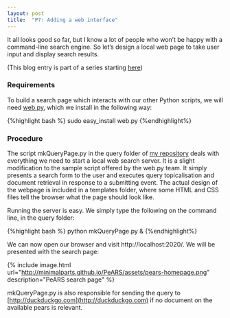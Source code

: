 ```yaml
---
layout: post
title:  "P7: Adding a web interface"
---
```


It all looks good so far, but I know a lot of people who won’t be happy with a command-line search engine. So let’s design a local web page to take user input and display search results.

(This blog entry is part of a series starting [here](http://minimalparts.github.io/PeARS/2014/07/13/retrieving-browsing-history/))

### Requirements

To build a search page which interacts with our other Python scripts, we will need [web.py](http://webpy.org/), which we install in the following way:


{%highlight bash %}
sudo easy_install web.py
{%endhighlight%}

### Procedure

The script mkQueryPage.py in the query folder of [my repository](https://github.com/minimalparts/PeARS) deals with everything we need to start a local web search server. It is a slight modification to the sample script offered by the web.py team. It simply presents a search form to the user and executes query topicalisation and document retrieval in response to a submitting event. The actual design of the webpage is included in a templates folder, where some HTML and CSS files tell the browser what the page should look like.

Running the server is easy. We simply type the following on the command line, in the query folder:


{%highlight bash %}
python mkQueryPage.py &
{%endhighlight%}

We can now open our browser and visit http://localhost:2020/. We will be presented with the search page:

{% include image.html url="http://minimalparts.github.io/PeARS/assets/pears-homepage.png" description="PeARS search page" %} 

mkQueryPage.py is also responsible for sending the query to [http://duckduckgo.com](http://duckduckgo.com) if no document on the available pears is relevant.
